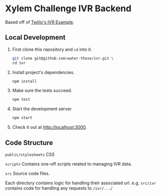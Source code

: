 ﻿# Xylem Challenge IVR Backend

Based off of [Twilio's IVR Example](https://www.twilio.com/docs/tutorials/walkthrough/ivr-phone-tree/node/express).

## Local Development

1. First clone this repository and `cd` into it.

   ```bash
   git clone git@github.com:water-those/ivr.git \
   cd ivr
   ```
1. Install project's dependencies.

   ```bash
   npm install
   ```

1. Make sure the tests succeed.

   ```bash
   npm test
   ```

1. Start the development server.

   ```bash
   npm start
   ```

1. Check it out at [http://localhost:3000](http://localhost:3000).


## Code Structure

`public/stylesheets`
CSS

`scripts`
Contains one-off scripts related to managing IVR data. 

`src`
Source code files.

Each directory contains logic for handling their associated url. 
e.g. `src/ivr` contains code for handling any requests to `/ivr/.../`
